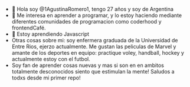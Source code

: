 - 👋 Hola soy @1AgustinaRomero1, tengo 27 años y soy de Argentina 
- 👀 Me interesa en aprender a programar, y lo estoy haciendo mediante diferentes comunidades de programacion como coderhood y frontendCafé. 
- 🌱 Estoy aprendiendo Javascript
- Otras cosas sobre mi: soy enfermera graduada de la Universidad de Entre Rios, ejerzo actualmente. Me gustan las peliculas de Marvel y amante de los deportes en equipo: practique voley, handball, hockey y actualmente estoy con el futbol.
- Soy fan de aprender cosas nuevas y mas si son en en ambitos totalmente desconocidos siento que estimulan la mente! Saludos a todxs desde mi primer repo!
